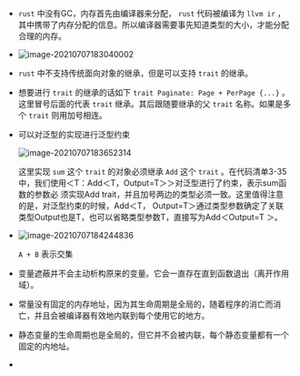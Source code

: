 + `rust` 中没有GC，内存首先由编译器来分配， `rust` 代码被编译为 `llvm ir` ，其中携带了内存分配的信息。所以编译器需要事先知道类型的大小，才能分配合理的内存。

+ ![image-20210707183040002](https://cdn.jsdelivr.net/gh/smallzhong/new-picgo-pic-bed@master/image-20210707183040002.png)

+ `rust` 中不支持传统面向对象的继承，但是可以支持 `trait` 的继承。

+ 想要进行 `trait` 的继承的话如下 `trait Paginate: Page + PerPage {...}` 。这里冒号后面的代表 `trait` 继承。其后跟随要继承的父 `trait` 名称。如果是多个 `trait` 则用加号相连。

+ 可以对泛型的实现进行泛型约束

  ![image-20210707183652314](https://cdn.jsdelivr.net/gh/smallzhong/new-picgo-pic-bed@master//image-20210707183652314.png)

  这里实现 `sum` 这个 `trait` 的对象必须继承 `Add` 这个 `trait` 。在代码清单3-35中，我们使用＜T：Add＜T，Output=T＞＞对泛型进行了约束，表示sum函数的参数必 须实现Add trait，并且加号两边的类型必须一致。这里值得注意的是，对泛型约束的时候，Add＜T， Output=T＞通过类型参数确定了关联类型Output也是T，也可以省略类型参数T，直接写为Add＜Output=T ＞。

+ ![image-20210707184244836](https://cdn.jsdelivr.net/gh/smallzhong/new-picgo-pic-bed@master//image-20210707184244836.png)

  `A + B` 表示交集

+ 变量遮蔽并不会主动析构原来的变量。它会一直存在直到函数退出（离开作用域）。

+ 常量没有固定的内存地址，因为其生命周期是全局的，随着程序的消亡而消亡，并且会被编译器有效地内联到每个使用它的地方。

+ 静态变量的生命周期也是全局的，但它并不会被内联，每个静态变量都有一个固定的内地址。

+ 
